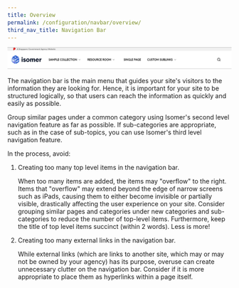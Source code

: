 ```yaml
---
title: Overview
permalink: /configuration/navbar/overview/
third_nav_title: Navigation Bar
---
```

![Screenshot of a navigation bar](/images/config/navbar.png)

The navigation bar is the main menu that guides your site's visitors to the information they are looking for. Hence, it is important for your site to be structured logically, so that users can reach the information as quickly and easily as possible.

Group similar pages under a common category using Isomer's second level navigation feature as far as possible. If sub-categories are appropriate, such as in the case of sub-topics, you can use Isomer's third level navigation feature.

In the process, avoid:

1. Creating too many top level items in the navigation bar.

   When too many items are added, the items may "overflow" to the right. Items that "overflow" may extend beyond the edge of narrow screens such as iPads, causing them to either become invisible or partially visible, drastically affecting the user experience on your site. Consider grouping similar pages and categories under new categories and sub-categories to reduce the number of top-level items. Furthermore, keep the title of top level items succinct (within 2 words). Less is more!

2. Creating too many external links in the navigation bar.

   While external links (which are links to another site, which may or may not be owned by your agency) has its purpose, overuse can create unnecessary clutter on the navigation bar. Consider if it is more appropriate to place them as hyperlinks within a page itself.
